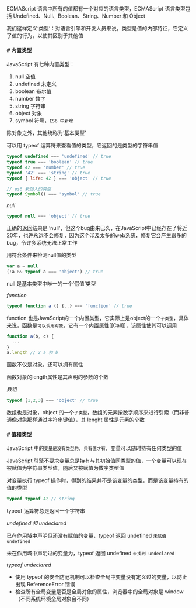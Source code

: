  

ECMAScript 语言中所有的值都有一个对应的语言类型，ECMAScript 语言类型包括 Undefined、Null、Boolean、String、Number 和 Object

我们这样定义‘类型’：对语言引擎和开发人员来说，类型是值的内部特征，它定义了值的行为，以使其区别于其他值

#### **_#_** 内置类型

JavaScript 有七种内置类型：

1. null 空值
2. undefined 未定义
3. boolean 布尔值
4. number 数字
5. string 字符串
6. object 对象
7. symbol 符号，`ES6 中新增`

除对象之外，其他统称为‘基本类型’

可以用 typeof 运算符来查看值的类型，它返回的是类型的字符串值
```js
typeof undefined === 'undefined' // true
typeof true === 'boolean' // true
typeof 42 === 'number' // true
typeof '42' === 'string' // true
typeof { life: 42 } === 'object' // true

// es6 新加入的类型
typeof Symbol() === 'symbol' // true
```

_null_
```js
typeof null === 'object' // true
```
正确的返回结果是 ’null'，但这个bug由来已久，在JavaScript中已经存在了将近20年，也许永远不会修复，因为这个涉及太多的web系统，修复它会产生跟多的bug，令许多系统无法正常工作

用符合条件来检测null值的类型
```js
var a = null
(!a && typeof a === 'object') // true
```
null 是基本类型中唯一的一个’假值‘类型

_function_

```js
typeof function a () {..} === 'function' // true
```
function 也是JavaScript的一个内置类型，它实际上是object的一个`子类型`，具体来说，函数是`可以调用对象`，它有一个内置属性[[Call\]]，该属性使其可以调用

```js
function a(b, c) {
  ...
}
a.length // 2 a 和 b
```
函数不仅是对象，还可以拥有属性

函数对象的length属性是其声明的参数的个数

_数组_

```js
typeof [1,2,3] === 'object' // true
```
数组也是对象，object 的一个`子类型`，数组的元素按数字顺序来进行引索（而非普通像对象那样通过字符串键值），其 lenght 属性是元素的个数

#### **_#_** 值和类型

JavaScript 中的`变量是没有类型的`，`只有值才有`，变量可以随时持有任何类型的值

JavaScript 引擎不要求变量总是持有与其初始值同类型的值，一个变量可以现在被赋值为字符串类型值，随后又被赋值为数字类型值

对变量执行 typeof 操作时，得到的结果并不是该变量的类型，而是该变量持有的值的类型

```js
typeof typeof 42 // string
```
typeof 运算符总是返回一个字符串

_undefined 和 undeclared_

已在作用域中声明但还没有赋值的变量，typeof 返回 undefined `未赋值 undefined`

未在作用域中声明过的变量为，typeof 返回 undefined `未找到 undeclared`

_typeof undeclared_

- 使用 typeof 的安全防范机制可以检查全局中变量没有定义过的变量，以防止出现 ReferenceError 错误
- 检查所有全局变量是否是全局对象的属性，浏览器中的全局对象是 window（不同系统环境全局对象会不同）
